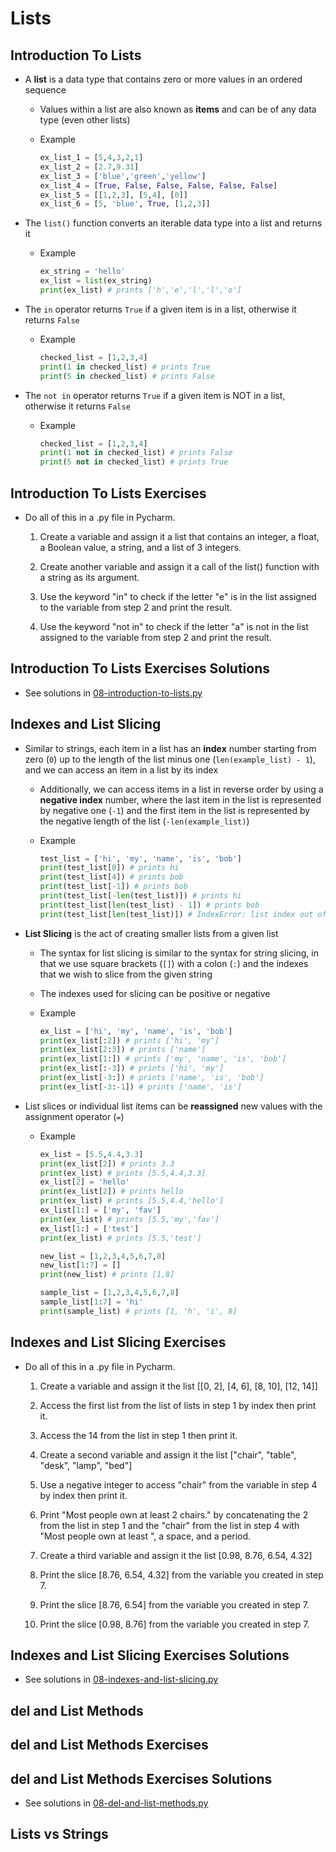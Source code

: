 # Lists

## Introduction To Lists

- A **list** is a data type that contains zero or more values in an ordered sequence

    - Values within a list are also known as **items** and can be of any data type (even other lists)

    - Example

        ```python
        ex_list_1 = [5,4,3,2,1]
        ex_list_2 = [2.7,9.31]
        ex_list_3 = ['blue','green','yellow']
        ex_list_4 = [True, False, False, False, False, False]
        ex_list_5 = [[1,2,3], [5,4], [0]]
        ex_list_6 = [5, 'blue', True, [1,2,3]]
        ```

- The ```list()``` function converts an iterable data type into a list and returns it

    - Example

        ```python
        ex_string = 'hello'
        ex_list = list(ex_string)
        print(ex_list) # prints ['h','e','l','l','o']
        ```

- The ```in``` operator returns ```True``` if a given item is in a list, otherwise it returns ```False```

    - Example

        ```python
        checked_list = [1,2,3,4]
        print(1 in checked_list) # prints True
        print(5 in checked_list) # prints False
        ```

- The ```not in``` operator returns ```True``` if a given item is NOT in a list, otherwise it returns ```False```

    - Example

        ```python
        checked_list = [1,2,3,4]
        print(1 not in checked_list) # prints False
        print(5 not in checked_list) # prints True
        ```

## Introduction To Lists Exercises

- Do all of this in a .py file in Pycharm.

    1. Create a variable and assign it a list that contains an integer, a float, a Boolean value, a string, and a list of 3 integers.

    2. Create another variable and assign it a call of the list() function with a string as its argument.

    3. Use the keyword "in" to check if the letter "e" is in the list assigned to the variable from step 2 and print the result.

    4. Use the keyword "not in" to check if the letter "a" is not in the list assigned to the variable from step 2 and print the result.

## Introduction To Lists Exercises Solutions

- See solutions in [08-introduction-to-lists.py](./python-projects/08-introduction-to-lists.py)

## Indexes and List Slicing

- Similar to strings, each item in a list has an **index** number starting from zero (```0```) up to the length of the list minus one (```len(example_list) - 1```), and we can access an item in a list by its index

    - Additionally, we can access items in a list in reverse order by using a **negative index** number, where the last item in the list is represented by negative one (```-1```) and the first item in the list is represented by the negative length of the list (```-len(example_list)```)

    - Example

        ```python
        test_list = ['hi', 'my', 'name', 'is', 'bob']
        print(test_list[0]) # prints hi
        print(test_list[4]) # prints bob
        print(test_list[-1]) # prints bob
        print(test_list[-len(test_list)]) # prints hi
        print(test_list[len(test_list) - 1]) # prints bob
        print(test_list[len(test_list)]) # IndexError: list index out of range
        ```

- **List Slicing** is the act of creating smaller lists from a given list

    - The syntax for list slicing is similar to the syntax for string slicing, in that we use square brackets (```[]```) with a colon (```:```) and the indexes that we wish to slice from the given string

    - The indexes used for slicing can be positive or negative

    - Example

        ```python
        ex_list = ['hi', 'my', 'name', 'is', 'bob']
        print(ex_list[:2]) # prints ['hi', 'my']
        print(ex_list[2:3]) # prints ['name']
        print(ex_list[1:]) # prints ['my', 'name', 'is', 'bob']
        print(ex_list[:-3]) # prints ['hi', 'my']
        print(ex_list[-3:]) # prints ['name', 'is', 'bob']
        print(ex_list[-3:-1]) # prints ['name', 'is']
        ```

- List slices or individual list items can be **reassigned** new values with the assignment operator (```=```)

    - Example

        ```python
        ex_list = [5.5,4.4,3.3]
        print(ex_list[2]) # prints 3.3
        print(ex_list) # prints [5.5,4.4,3.3]
        ex_list[2] = 'hello'
        print(ex_list[2]) # prints hello
        print(ex_list) # prints [5.5,4.4,'hello']
        ex_list[1:] = ['my', 'fav']
        print(ex_list) # prints [5.5,'my','fav']
        ex_list[1:] = ['test']
        print(ex_list) # prints [5.5,'test']
        
        new_list = [1,2,3,4,5,6,7,8]
        new_list[1:7] = []
        print(new_list) # prints [1,8]
        
        sample_list = [1,2,3,4,5,6,7,8]
        sample_list[1:7] = 'hi'
        print(sample_list) # prints [1, 'h', 'i', 8]
        ```

## Indexes and List Slicing Exercises

- Do all of this in a .py file in Pycharm.

    1. Create a variable and assign it the list [[0, 2], [4, 6], [8, 10], [12, 14]]

    2. Access the first list from the list of lists in step 1 by index then print it.

    3. Access the 14 from the list in step 1 then print it.

    4. Create a second variable and assign it the list ["chair", "table", "desk", "lamp", "bed"]

    5. Use a negative integer to access "chair" from the variable in step 4 by index then print it.

    6. Print "Most people own at least 2 chairs." by concatenating the 2 from the list in step 1 and the "chair" from the list in step 4 with "Most people own at least ", a space, and a period.

    7. Create a third variable and assign it the list [0.98, 8.76, 6.54, 4.32]

    8. Print the slice [8.76, 6.54, 4.32] from the variable you created in step 7.

    9. Print the slice [8.76, 6.54] from the variable you created in step 7.

    10. Print the slice [0.98, 8.76] from the variable you created in step 7.

## Indexes and List Slicing Exercises Solutions

- See solutions in [08-indexes-and-list-slicing.py](./python-projects/08-indexes-and-list-slicing.py)

## del and List Methods

## del and List Methods Exercises

## del and List Methods Exercises Solutions

- See solutions in [08-del-and-list-methods.py](./python-projects/08-del-and-list-methods.py)

## Lists vs Strings

